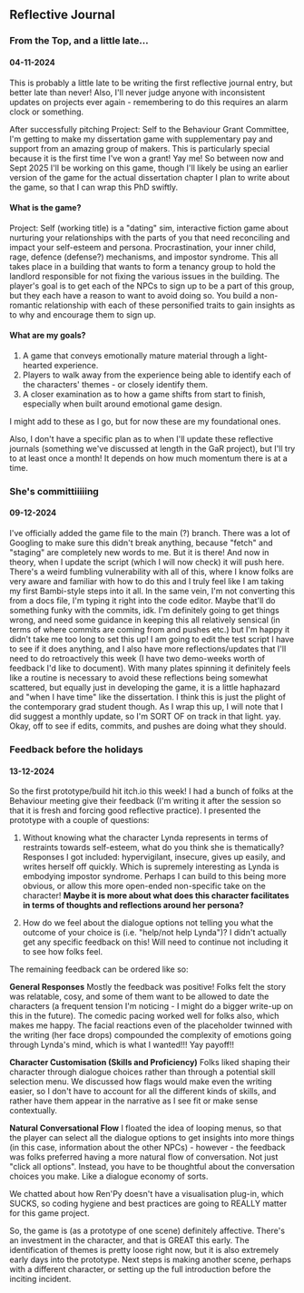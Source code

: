## Reflective Journal

### From the Top, and a little late...

#### 04-11-2024

This is probably a little late to be writing the first reflective journal entry, but better late than never! Also, I'll never judge anyone with inconsistent updates 
on projects ever again - remembering to do this requires an alarm clock or something.

After successfully pitching Project: Self to the Behaviour Grant Committee, I'm getting to make my dissertation game with supplementary pay and support from an 
amazing group of makers. This is particularly special because it is the first time I've won a grant! Yay me! So between now and Sept 2025 I'll be working on 
this game, though I'll likely be using an earlier version of the game for the actual dissertation chapter I plan to write about the game, so that I can wrap this
PhD swiftly. 

#### What is the game?

Project: Self (working title) is a "dating" sim, interactive fiction game about nurturing your relationships with the parts of you that need reconciling and impact 
your self-esteem and persona. Procrastination, your inner child, rage, defence (defense?) mechanisms, and impostor syndrome. This all takes place in a building 
that wants to form a tenancy group to hold the landlord responsible for not fixing the various issues in the building. The player's goal is to get each of the NPCs 
to sign up to be a part of this group, but they each have a reason to want to avoid doing so. You build a non-romantic relationship with each of these personified traits to 
gain insights as to why and encourage them to sign up. 

#### What are my goals?

1. A game that conveys emotionally mature material through a light-hearted experience.
2. Players to walk away from the experience being able to identify each of the characters' themes - or closely identify them.
3. A closer examination as to how a game shifts from start to finish, especially when built around emotional game design.

I might add to these as I go, but for now these are my foundational ones. 

Also, I don't have a specific plan as to when I'll update these reflective journals (something we've discussed at length in the GaR project), but I'll try to at least once a month! It depends on how much momentum there is at a time.

### She's committiiiiing

#### 09-12-2024

I've officially added the game file to the main (?) branch. There was a lot of Googling to make sure this didn't break anything, because "fetch" and "staging" are completely new words to me. But it is there! And now in theory, when I update the script (which I will now check) it will push here. There's a weird fumbling vulnerability with all of this, where I know folks are very aware and familiar with how to do this and I truly feel like I am taking my first Bambi-style steps into it all. In the same vein, I'm not converting this from a docs file, I'm typing it right into the code editor. Maybe that'll do something funky with the commits, idk. I'm definitely going to get things wrong, and need some guidance in keeping this all relatively sensical (in terms of where commits are coming from and pushes etc.) but I'm happy it didn't take me too long to set this up! I am going to edit the test script I have to see if it does anything, and I also have more reflections/updates that I'll need to do retroactively this week (I have two demo-weeks worth of feedback I'd like to document). With many plates spinning it definitely feels like a routine is necessary to avoid these reflections being somewhat scattered, but equally just in developing the game, it is a little haphazard and "when I have time" like the dissertation. I think this is just the plight of the contemporary grad student though. As I wrap this up, I will note that I did suggest a monthly update, so I'm SORT OF on track in that light. yay. Okay, off to see if edits, commits, and pushes are doing what they should.

### Feedback before the holidays

#### 13-12-2024

So the first prototype/build hit itch.io this week! I had a bunch of folks at the Behaviour meeting give their feedback (I'm writing it after the session so that it is fresh and forcing good reflective practice). I presented the prototype with a couple of questions:

1. Without knowing what the character Lynda represents in terms of restraints towards self-esteem, what do you think she is thematically?
Responses I got included: hypervigilant, insecure, gives up easily, and writes herself off quickly. Which is supremely interesting as Lynda is embodying impostor syndrome. Perhaps I can build to this being more obvious, or allow this more open-ended non-specific take on the character!
**Maybe it is more about what does this character facilitates in terms of thoughts and reflections around her persona?**

2. How do we feel about the dialogue options not telling you what the outcome of your choice is (i.e. "help/not help Lynda")?
I didn't actually get any specific feedback on this! Will need to continue not including it to see how folks feel.

The remaining feedback can be ordered like so:

**General Responses**
Mostly the feedback was positive! Folks felt the story was relatable, cosy, and some of them want to be allowed to date the characters (a frequent tension I'm noticing - I might do a bigger write-up on this in the future). The comedic pacing worked well for folks also, which makes me happy. The facial reactions even of the placeholder twinned with the writing (her face drops) compounded the complexity of emotions going through Lynda's mind, which is what I wanted!!! Yay payoff!!

**Character Customisation (Skills and Proficiency)**
Folks liked shaping their character through dialogue choices rather than through a potential skill selection menu. We discussed how flags would make even the writing easier, so I don't have to account for all the different kinds of skills, and rather have them appear in the narrative as I see fit or make sense contextually.

**Natural Conversational Flow**
I floated the idea of looping menus, so that the player can select all the dialogue options to get insights into more things (in this case, information about the other NPCs) - however - the feedback was folks preferred having a more natural flow of conversation. Not just "click all options". Instead, you have to be thoughtful about the conversation choices you make. Like a dialogue economy of sorts.

We chatted about how Ren'Py doesn't have a visualisation plug-in, which SUCKS, so coding hygiene and best practices are going to REALLY matter for this game project.

So, the game is (as a prototype of one scene) definitely affective. There's an investment in the character, and that is GREAT this early. The identification of themes is pretty loose right now, but it is also extremely early days into the prototype. Next steps is making another scene, perhaps with a different character, or setting up the full introduction before the inciting incident. 
